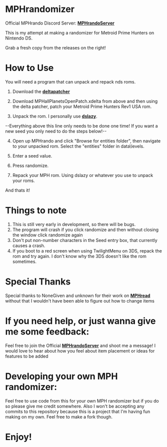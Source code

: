# MPHrandomizer
Official MPHrando Discord Server: **[MPHrandoServer](https://discord.gg/zECrj43DgU)**

This is my attempt at making a randomizer for Metroid Prime Hunters on Nintendo DS.

Grab a fresh copy from the releases on the right!

# How to Use

You will need a program that can unpack and repack nds roms.

 1. Download the **[deltapatcher](https://www.romhacking.net/utilities/704/)**

 2. Download MPHallPlanetsOpenPatch.xdelta from above and then using the delta patcher, patch your Metroid Prime Hunters Rev1 USA rom.

 3. Unpack the rom. I personally use **[dslazy](https://www.romhacking.net/utilities/793/)**.

 --Everything above this line only needs to be done one time! If you want a new seed you only need to do the steps below!--

 4. Open up MPHrando and click "Browse for entities folder", then navigate to your unpacked rom. Select the "entities" folder in data\levels.

 5. Enter a seed value.

 6. Press randomize.

 7. Repack your MPH rom. Using dslazy or whatever you use to unpack your roms.
 
 And thats it!

# Things to note

1. This is still very early in development, so there will be bugs.
2. The program will crash if you click randomize and then without closing the window click randomize again
3. Don't put non-number characters in the Seed entry box, that currently causes a crash.
4. If you boot to a red screen when using TwilightMenu on 3DS, repack the rom and try again.  I don't know why the 3DS doesn't like the rom sometimes.

 
 # Special Thanks
 Special thanks to NoneGiven and unknown for their work on **[MPHread](https://github.com/NoneGiven/MphRead)** without that I wouldn't have been able to figure out how to change items

# If you need help, or just wanna give me some feedback:
Feel free to join the Official **[MPHrandoServer](https://discord.gg/zECrj43DgU)** and shoot me a message!
I would love to hear about how you feel about item placement or ideas for features to be added

# Developing your own MPH randomizer:
Feel free to use code from this for your own MPH randomizer but if you do so please give me credit somewhere.
Also I won't be accepting any commits to this repository because this is a project that I'm having fun making on my own. Feel free to make a fork though.

# Enjoy!
